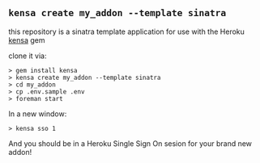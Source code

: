 ## `kensa create my_addon --template sinatra`

this repository is a sinatra template application for use with the 
Heroku <a href="http://github.com/heroku/kensa">kensa</a> gem

clone it via:

    > gem install kensa
    > kensa create my_addon --template sinatra
    > cd my_addon
    > cp .env.sample .env
    > foreman start

In a new window: 

    > kensa sso 1

And you should be in a Heroku Single Sign On sesion for your brand new addon! 
